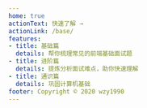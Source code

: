 ```yaml
---
home: true
actionText: 快速了解 →
actionLink: /base/
features:
- title: 基础篇
  details: 帮你梳理常见的前端基础面试题
- title: 进阶篇
  details: 提炼分析面试难点，助你快速理解
- title: 通识篇
  details: 巩固计算机基础     
footer: Copyright © 2020 wzy1990
---
```



<script>
export default {
  mounted () {
    var script = document.createElement("script");
    script.type = "text/javascript"
    script.charset="UTF-8"
    script.src = "http://tajs.qq.com/stats?sId=59154049"
    document.body.appendChild(script);
  }
}
</script>
